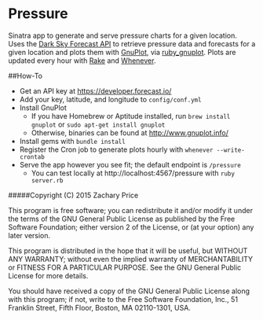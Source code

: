 # Pressure

Sinatra app to generate and serve pressure charts for a given location.  
Uses the [Dark Sky Forecast API](https://developer.forecast.io/) to retrieve pressure data and forecasts for a given location and plots them with [GnuPlot](http://www.gnuplot.info/), via [ruby_gnuplot](https://github.com/rdp/ruby_gnuplot).
Plots are updated every hour with [Rake](https://github.com/ruby/rake) and [Whenever](https://github.com/javan/whenever).

##How-To

* Get an API key at https://developer.forecast.io/
* Add your key, latitude, and longitude to `config/conf.yml`
* Install GnuPlot
  * If you have Homebrew or Aptitude installed, run `brew install gnuplot` or `sudo apt-get install gnuplot`
  * Otherwise, binaries can be found at http://www.gnuplot.info/
* Install gems with `bundle install`
* Register the Cron job to generate plots hourly with `whenever --write-crontab`
* Serve the app however you see fit; the default endpoint is `/pressure`
  * You can test locally at http://localhost:4567/pressure with `ruby server.rb`

#####Copyright (C) 2015  Zachary Price

This program is free software; you can redistribute it and/or
modify it under the terms of the GNU General Public License
as published by the Free Software Foundation; either version 2
of the License, or (at your option) any later version.

This program is distributed in the hope that it will be useful,
but WITHOUT ANY WARRANTY; without even the implied warranty of
MERCHANTABILITY or FITNESS FOR A PARTICULAR PURPOSE.  See the
GNU General Public License for more details.

You should have received a copy of the GNU General Public License
along with this program; if not, write to the Free Software
Foundation, Inc., 51 Franklin Street, Fifth Floor, Boston, MA  02110-1301, USA.
